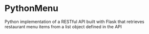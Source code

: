 # PythonMenu
Python implementation of a RESTful API built with Flask that retrieves restaurant menu items from a list object defined in the API
 
